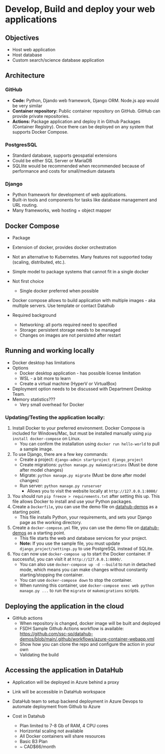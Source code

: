 # Develop, Build and deploy your web applications

## Objectives

- Host web application
- Host database
- Custom search/science database application

## Architecture

### GitHub
- **Code:** Python, Djando web framework, Django ORM. Node.js app would be very similar
- **Container repository:** Public container repository on GitHub. GitHub can provide private repositories.
- **Actions:** Package application and deploy it in Github Packages (Container Registry). Once there can be deployed on any system that supports Docker Compose.

### PostgresSQL
- Standard database, supports geospatial extensions
- Could be either SQL Server or MariaDB
- SQLlite would be recommended when recommended because of performance and costs for small/medium datasets

### Django
- Python framework for development of web applications.
- Built-in tools and components for tasks like database management and URL routing.
- Many frameworks, web hosting + object mapper

## Docker Compose

- Package 
- Extension of docker, provides docker orchestration
- Not an alternative to Kubernetes. Many features not supported today (scaling, distributed, etc.). 
- Simple model to package systems that cannot fit in a single docker

- Not first choice
    - Single docker preferred when possible
- Docker compose allows to build application with multiple images - aka multiple servers. Use template or contact Datahub

- Required background
    - Networking: all ports required need to specified
    - Storage: persistent storage needs to be managed
    - Changes on images are not persisted after restart

## Running and working locally

- Docker desktop has limitations
- Options
    - Docker desktop application - has possible license limitation
    - WSL - a bit more to learn
    - Create a virtual machine (HyperV or VirtualBox)
- Deployment option needs to be discussed with Department Desktop Team. 
- Memory statistics???
    - Very small overhead for Docker

### Updating/Testing the application locally:

1. Install Docker to your preferred environment. Docker Compose is included for Windows/Mac, but must be installed manually using `pip install docker-compose` on Linux.
    * You can confirm the installation using `docker run hello-world` to pull a sample image.
2. To use Django, there are a few key commands:
    * Create a project: `django-admin startproject django_project`
    * Create migrations: `python manage.py makemigrations` (Must be done after model changes)
    * Migrate: `python manage.py migrate` (Must be done after model changes)
    * Run server: `python manage.py runserver`
        * Allows you to visit the website locally at `http://127.0.0.1:8000/`
3. You should run `pip freeze > requirements.txt` after setting this up. This file allows Docker to install and use your Python packages.
4. Create a `Dockerfile`, you can use the demo file on [datahub-demos](https://github.com/ssc-sp/datahub-demos/blob/main/docker/django-app/Dockerfile) as a starting point.
    * This file installs Python, your requirements, and sets your Django page as the working directory.
5. Create a `docker-compose.yml` file, you can use the demo file on [datahub-demos](https://github.com/ssc-sp/datahub-demos/blob/main/docker/django-app/docker-compose.yml) as a starting point.
    * This file starts the web and database services for your project.
    * **Note:** If you use the sample file, you must update `django_project/settings.py` to use PostgreSQL instead of SQLite.
6. You can now use `docker-compose up` to start the Docker container. If successful, you can visit it at `http://127.0.0.1:8000/`.
    * You can also use `docker-compose up -d --build` to run in detached mode, which means you can make changes without constantly starting/stopping the container.
    * You can use `docker-compose down` to stop the container.
    * When running this container, use `docker-compose exec web python manage.py ...` to run the `migrate` or `makemigrations` scripts.

## Deploying the application in the cloud

- GitHub actions
    - When repository is changed, docker image will be built and deployed
    - FSDH Sample Github Actions workflow is available: https://github.com/ssc-sp/datahub-demos/blob/main/.github/workflows/azure-container-webapp.yml
    - Show how you can clone the repo and configure the action in your own
    - Validating the build

## Accessing the application in DataHub

- Application will be deployed in Azure behind a proxy
- Link will be accessible in DataHub workspace
- DataHub team to setup backend deployment in Azure Devops to automate deployment from Github to Azure

- Cost in Datahub
    - Plan limited to 7-8 Gb of RAM, 4 CPU cores
    - Horizontal scaling not available
    - All Docker containers will share resources
    - Basic B3 Plan
    - ~ CAD$66/month
